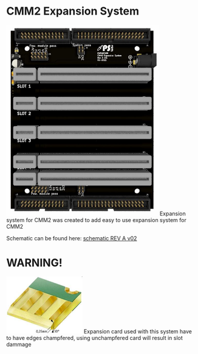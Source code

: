 # CMM2 Expansion System
<img src="Images/exp_board_3d.jpg" width="400">
Expansion system for CMM2 was created to add easy to use expansion system for CMM2

Schematic can be found here: [schematic REV A v02](/Schematic/exp_syst_REVA_v02.pdf)

# WARNING!
<img src="Images/champf.jpg" width="200">
Expansion card used with this system have to have edges champfered, using unchampfered card will result in slot dammage